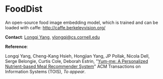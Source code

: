 # FoodDist
An open-source food image embedding model, which is trained and can be loaded with caffe: http://caffe.berkeleyvision.org/

**Contact**: [Longqi Yang](http://www.cs.cornell.edu/~ylongqi), ylongqi@cs.cornell.edu

**Reference**: 

Longqi Yang, Cheng-Kang Hsieh, Hongjian Yang, JP Pollak, Nicola Dell, Serge Belongie, Curtis Cole, Deborah Estrin, "[Yum-me: A Personalized Nutrient-based Meal Recommender System](http://www.cs.cornell.edu/~ylongqi/publication/tois17/)" ACM Transactions on Information Systems (TOIS), *To appear*.




